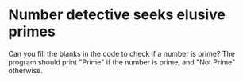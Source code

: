 # Number detective seeks elusive primes

Can you fill the blanks in the code to check if a number is prime? The program should print "Prime" if the number is prime, and "Not Prime" otherwise.

